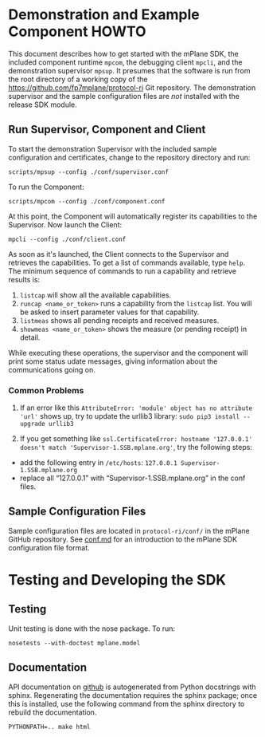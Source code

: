 # Demonstration and Example Component HOWTO

This document describes how to get started with the mPlane SDK, the included component runtime `mpcom`, the debugging client `mpcli`, and the demonstration supervisor `mpsup`. It presumes that the software is run from the root directory of a working copy of the https://github.com/fp7mplane/protocol-ri Git repository. The demonstration supervisor and the sample configuration files are *not* installed with the release SDK module.

## Run Supervisor, Component and Client

To start the demonstration Supervisor with the included sample configuration and certificates, change to the repository directory and run:

```scripts/mpsup --config ./conf/supervisor.conf```

To run the Component:

```scripts/mpcom --config ./conf/component.conf```

At this point, the Component will automatically register its capabilities to the Supervisor. Now launch the Client:

```mpcli --config ./conf/client.conf```

As soon as it's launched, the Client connects to the Supervisor and retrieves the capabilities. To get a list of commands available, type ```help```.
The minimum sequence of commands to run a capability and retrieve results is:

1. ```listcap``` will show all the available capabilities.
2. ```runcap <name_or_token>``` runs a capability from the ```listcap``` list. You will be asked to insert parameter values for that capability.
3. ```listmeas``` shows all pending receipts and received measures.
4. ```showmeas <name_or_token>``` shows the measure (or pending receipt) in detail.

While executing these operations, the supervisor and the component will print some status udate messages, giving information about the communications going on.

### Common Problems

1. If an error like this ```AttributeError: 'module' object has no attribute 'url'``` shows up, try to update the urllib3 library: ```sudo pip3 install --upgrade urllib3```

2. If you get something like ```ssl.CertificateError: hostname '127.0.0.1' doesn't match 'Supervisor-1.SSB.mplane.org'```, try the following steps:
  - add the following entry in ```/etc/hosts```: ```127.0.0.1 Supervisor-1.SSB.mplane.org```
  - replace all “127.0.0.1” with “Supervisor-1.SSB.mplane.org” in the conf files.

## Sample Configuration Files
Sample configuration files are located in ```protocol-ri/conf/``` in the mPlane GitHub repository. See [conf.md](conf.md) for an introduction to the mPlane SDK configuration file format.

# Testing and Developing the SDK

## Testing

Unit testing is done with the nose package. To run:

`nosetests --with-doctest mplane.model`

## Documentation

API documentation on [github](https://fp7mplane.github.io/protocol-ri) is autogenerated from Python docstrings with sphinx. Regenerating the documentation requires the sphinx package; once this is installed, use the following command from the sphinx directory to rebuild the documentation.

`PYTHONPATH=.. make html`
